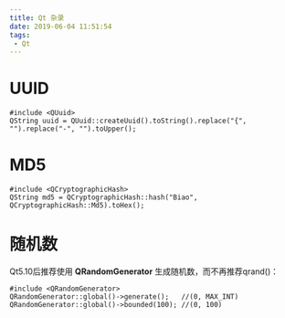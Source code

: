 ```yaml
---
title: Qt 杂录
date: 2019-06-04 11:51:54
tags:
 - Qt
---
```


# UUID
```
#include <QUuid>
QString uuid = QUuid::createUuid().toString().replace("{", "").replace("-", "").toUpper();
```

<!--more-->

# MD5
```
#include <QCryptographicHash>
QString md5 = QCryptographicHash::hash("Biao", QCryptographicHash::Md5).toHex();
```

# 随机数
Qt5.10后推荐使用 **QRandomGenerator** 生成随机数，而不再推荐qrand()：
```
#include <QRandomGenerator>
QRandomGenerator::global()->generate();   //(0, MAX_INT)
QRandomGenerator::global()->bounded(100); //(0, 100)
```
